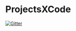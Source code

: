 # ProjectsXCode

[![Gitter](https://badges.gitter.im/Join%20Chat.svg)](https://gitter.im/tiagorodriguessimoes/ProjectsXCode?utm_source=badge&utm_medium=badge&utm_campaign=pr-badge&utm_content=badge)